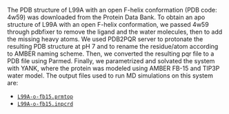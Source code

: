 The PDB structure of L99A with an open F-helix conformation (PDB code: 4w59) was downloaded from the Protein Data Bank. To obtain an apo structure of L99A with an open F-helix conformation, we passed 4w59 through pdbfixer to remove the ligand and the water molecules, then to add the missing heavy atoms. We used PDB2PQR server to protonate the resulting PDB structure at pH 7 and to rename the residue/atom according to AMBER naming scheme. Then, we converted the resulting pqr file to a PDB file using Parmed. Finally, we parametrized and solvated the system with YANK, where the protein was modeled using AMBER FB-15 and TIP3P water model. The output files used to run MD simulations on this system are:

- [`L99A-o-fb15.prmtop`](L99A-o-fb15.prmtop)
- [`L99A-o-fb15.inpcrd`](L99A-o-fb15.inpcrd)
